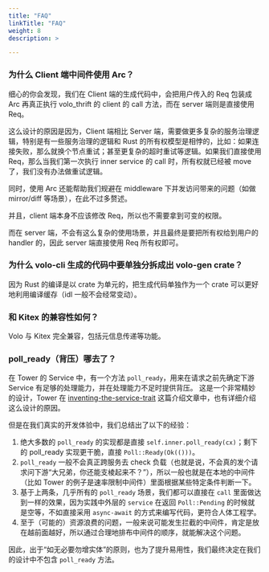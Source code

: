 ```yaml
---
title: "FAQ"
linkTitle: "FAQ"
weight: 8
description: >

---
```


### 为什么 Client 端中间件使用 Arc<Req>？

细心的你会发现，我们在 Client 端的生成代码中，会把用户传入的 Req 包装成 Arc<Req> 再真正执行 volo_thrift 的 client 的 call 方法，而在 server 端则是直接使用 Req。

这么设计的原因是因为，Client 端相比 Server 端，需要做更多复杂的服务治理逻辑，特别是有一些服务治理的逻辑和 Rust 的所有权模型是相悖的，比如：如果连接失败，那么就换个节点重试；甚至更复杂的超时重试等逻辑。如果我们直接使用 Req，那么当我们第一次执行 inner service 的 call 时，所有权就已经被 move 了，我们没有办法做重试逻辑。

同时，使用 Arc 还能帮助我们规避在 middleware 下并发访问带来的问题（如做 mirror/diff 等场景），在此不过多赘述。

并且，client 端本身不应该修改 Req，所以也不需要拿到可变的权限。

而在 server 端，不会有这么复杂的使用场景，并且最终是要把所有权给到用户的 handler 的，因此 server 端直接使用 Req 所有权即可。

### 为什么 volo-cli 生成的代码中要单独分拆成出 volo-gen crate？

因为 Rust 的编译是以 crate 为单元的，把生成代码单独作为一个 crate 可以更好地利用编译缓存（idl 一般不会经常变动）。

### 和 Kitex 的兼容性如何？

Volo 与 Kitex 完全兼容，包括元信息传递等功能。

### poll_ready（背压）哪去了？

在 Tower 的 Service 中，有一个方法 `poll_ready`，用来在请求之前先确定下游 Service 有足够的处理能力，并在处理能力不足时提供背压。
这是一个非常精妙的设计，Tower 在 [inventing-the-service-trait](https://tokio.rs/blog/2021-05-14-inventing-the-service-trait) 这篇介绍文章中，也有详细介绍这么设计的原因。

但是在我们真实的开发体验中，我们总结出了以下的经验：
1. 绝大多数的 `poll_ready` 的实现都是直接 `self.inner.poll_ready(cx)`；剩下的 poll_ready 实现更干脆，直接 `Poll::Ready(Ok(()))`。
2. `poll_ready` 一般不会真正跨服务去 check 负载（也就是说，不会真的发个请求问下游“大兄弟，你还能支棱起来不？”），所以一般也就是在本地的中间件（比如 Tower 的例子是速率限制中间件）里面根据某些特定条件判断一下。
3. 基于上两条，几乎所有的 `poll_ready` 场景，我们都可以直接在 `call` 里面做达到一样的效果，因为实践中外层的 `service` 在返回 `Poll::Pending` 的时候就是空等，不如直接采用 `async-await` 的方式来编写代码，更符合人体工程学。
4. 至于（可能的）资源浪费的问题，一般来说可能发生拦截的中间件，肯定是放在越前面越好，所以通过合理地排布中间件的顺序，就能解决这个问题。

因此，出于“如无必要勿增实体”的原则，也为了提升易用性，我们最终决定在我们的设计中不包含 `poll_ready` 方法。
